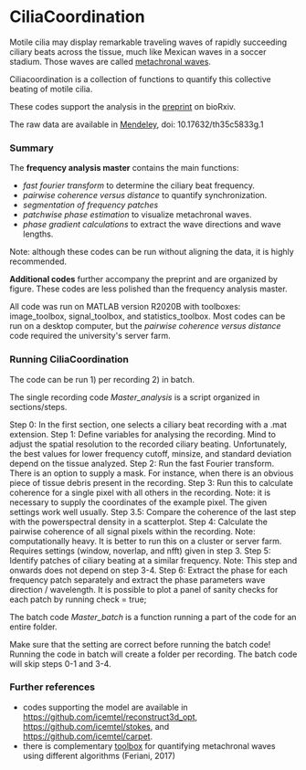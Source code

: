 # CiliaCoordination

Motile cilia may display remarkable traveling waves of rapidly succeeding ciliary beats across the tissue, much like Mexican waves in a soccer stadium. Those waves are called [metachronal waves](https://en.wikipedia.org/wiki/Metachronal_rhythm).

Ciliacoordination is a collection of functions to quantify this collective beating of motile cilia. 

These codes support the analysis in the [preprint](https://doi.org/10.1101/2021.11.23.469646) on bioRxiv.

The raw data are available in [Mendeley](https://data.mendeley.com/datasets/th35c5833g/1), doi: 10.17632/th35c5833g.1 


### Summary
The **frequency analysis master** contains the main functions: 
- *fast fourier transform* to determine the ciliary beat frequency. 
- *pairwise coherence versus distance* to quantify synchronization. 
- *segmentation of frequency patches*
- *patchwise phase estimation* to visualize metachronal waves.
- *phase gradient calculations* to extract the wave directions and wave lengths. 

Note: although these codes can be run without aligning the data, it is highly recommended. 

**Additional codes** further accompany the preprint and are organized by figure. 
These codes are less polished than the frequency analysis master. 

All code was run on MATLAB version R2020B with toolboxes: image_toolbox, signal_toolbox, and statistics_toolbox.
Most codes can be run on a desktop computer, but the *pairwise coherence versus distance* code required the university's server farm.

### Running CiliaCoordination

The code can be run 1) per recording 2) in batch. 

The single recording code *Master_analysis* is a script organized in sections/steps.

  Step 0: In the first section, one selects a ciliary beat recording with a .mat extension. 
  Step 1: Define variables for analysing the recording. Mind to adjust the spatial resolution to the recorded ciliary beating. Unfortunately, the best values for lower frequency cutoff, minsize, and standard deviation depend on the tissue analyzed. 
  Step 2: Run the fast Fourier transform. There is an option to supply a mask. For instance, when there is an obvious piece of tissue debris present in the recording.
  Step 3: Run this to calculate coherence for a single pixel with all others in the recording. Note: it is necessary to supply the coordinates of the example pixel. The given settings work well usually. 
  Step 3.5: Compare the coherence of the last step with the powerspectral density in a scatterplot. 
  Step 4: Calculate the pairwise coherence of all signal pixels within the recording. Note: computationally heavy. It is better to run this on a cluster or server farm. Requires settings (window, noverlap, and nfft) given in step 3. 
  Step 5: Identify patches of ciliary beating at a similar frequency. Note: This step and onwards does not depend on step 3-4. 
  Step 6: Extract the phase for each frequency patch separately and extract the phase parameters wave direction / wavelength. It is possible to plot a panel of sanity checks for each patch by running check = true; 
  
The batch code *Master_batch* is a function running a part of the code for an entire folder. 

  Make sure that the setting are correct before running the batch code! 
  Running the code in batch will create a folder per recording. 
  The batch code will skip steps 0-1 and 3-4.


### Further references
* codes supporting the model are available in https://github.com/icemtel/reconstruct3d_opt, https://github.com/icemtel/stokes, and https://github.com/icemtel/carpet.
* there is complementary [toolbox](https://www.repository.cam.ac.uk/handle/1810/265273) for quantifying metachronal waves using different algorithms (Feriani, 2017)
